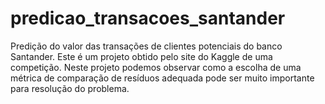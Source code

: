 # predicao_transacoes_santander
Predição do valor das transações de clientes potenciais do banco Santander.
Este é um projeto obtido pelo site do Kaggle de uma competição. Neste projeto podemos observar como a escolha de uma métrica de comparação de resíduos adequada pode ser muito importante para resolução do problema.